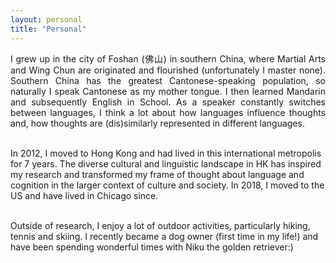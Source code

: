 ```yaml
---
layout: personal
title: "Personal"
---
```

<p align="justify">
I grew up in the city of Foshan (佛山) in southern China, where Martial Arts and Wing Chun are originated and flourished (unfortunately I master none). Southern China has the greatest Cantonese-speaking population, so naturally I speak Cantonese as my mother tongue. I then learned Mandarin and subsequently English in School. As a speaker constantly switches between languages, I think a lot about how languages influence thoughts and, how thoughts are (dis)similarly represented in different languages. <br><br>

In 2012, I moved to Hong Kong and had lived in this international metropolis for 7 years. The diverse cultural and linguistic landscape in HK has inspired my research and transformed my frame of thought about language and cognition in the larger context of culture and society. In 2018, I moved to the US and have lived in Chicago since. <br><br>

Outside of research, I enjoy a lot of outdoor activities, particularly hiking, tennis and skiing. I recently became a dog owner (first time in my life!) and have been spending wonderful times with Niku the golden retriever:) </p>
